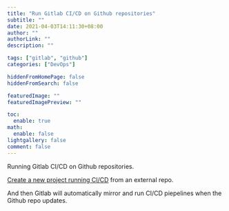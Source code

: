 ```yaml
---
title: "Run Gitlab CI/CD on Github repositories"
subtitle: ""
date: 2021-04-03T14:11:30+08:00
author: ""
authorLink: ""
description: ""

tags: ["gitlab", "github"]
categories: ["DevOps"]

hiddenFromHomePage: false
hiddenFromSearch: false

featuredImage: ""
featuredImagePreview: ""

toc:
  enable: true
math:
  enable: false
lightgallery: false
comment: false
---
```


Running Gitlab CI/CD on Github repositories.

<!--more-->

<!-- markdown-link-check-disable-next-line -->
[Create a new project running CI/CD](https://gitlab.com/projects/new#cicd_for_external_repo) from an external repo.

And then Gitlab will automatically mirror and run CI/CD piepelines when the Github repo updates.
